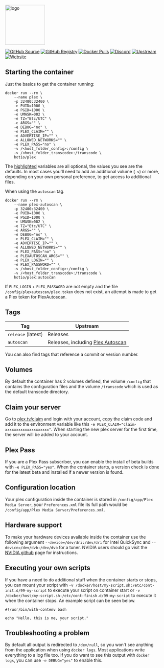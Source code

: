[<img src="https://hotio.dev/img/plex.png" alt="logo" height="130" width="130">](https://www.plex.tv)

[![GitHub Source](https://img.shields.io/badge/github-source-ffb64c?style=flat-square&logo=github&logoColor=white)](https://github.com/docker-hotio/docker-plex)
[![GitHub Registry](https://img.shields.io/badge/github-registry-ffb64c?style=flat-square&logo=github&logoColor=white)](https://github.com/users/hotio/packages/container/package/plex)
[![Docker Pulls](https://img.shields.io/docker/pulls/hotio/plex?color=ffb64c&style=flat-square&label=pulls&logo=docker&logoColor=white)](https://hub.docker.com/r/hotio/plex)
[![Discord](https://img.shields.io/discord/610068305893523457?style=flat-square&color=ffb64c&label=discord&logo=discord&logoColor=white)](https://hotio.dev/discord)
[![Upstream](https://img.shields.io/badge/upstream-project-ffb64c?style=flat-square)](https://www.plex.tv)
[![Website](https://img.shields.io/badge/website-hotio.dev-ffb64c?style=flat-square)](https://hotio.dev/containers/plex)

## Starting the container

Just the basics to get the container running:

```shell hl_lines="4 5 6 7 8 9 10 11 12 13"
docker run --rm \
    --name plex \
    -p 32400:32400 \
    -e PUID=1000 \
    -e PGID=1000 \
    -e UMASK=002 \
    -e TZ="Etc/UTC" \
    -e ARGS="" \
    -e DEBUG="no" \
    -e PLEX_CLAIM="" \
    -e ADVERTISE_IP="" \
    -e ALLOWED_NETWORKS="" \
    -e PLEX_PASS="no" \
    -v /<host_folder_config>:/config \
    -v /<host_folder_transcode>:/transcode \
    hotio/plex
```

The [highlighted](https://hotio.dev/containers/plex) variables are all optional, the values you see are the defaults. In most cases you'll need to add an additional volume (`-v`) or more, depending on your own personal preference, to get access to additional files.

When using the `autoscan` tag.

```shell hl_lines="4 5 6 7 8 9 10 11 12 13 14 15 16"
docker run --rm \
    --name plex-autoscan \
    -p 32400:32400 \
    -e PUID=1000 \
    -e PGID=1000 \
    -e UMASK=002 \
    -e TZ="Etc/UTC" \
    -e ARGS="" \
    -e DEBUG="no" \
    -e PLEX_CLAIM="" \
    -e ADVERTISE_IP="" \
    -e ALLOWED_NETWORKS="" \
    -e PLEX_PASS="no" \
    -e PLEXAUTOSCAN_ARGS="" \
    -e PLEX_LOGIN="" \
    -e PLEX_PASSWORD="" \
    -v /<host_folder_config>:/config \
    -v /<host_folder_transcode>:/transcode \
    hotio/plex:autoscan
```

If `PLEX_LOGIN` + `PLEX_PASSWORD` are not empty and the file `/config/plexautoscan/plex.token` does not exist, an attempt is made to get a Plex token for PlexAutoscan.

## Tags

| Tag                | Upstream                                                                     |
| -------------------|------------------------------------------------------------------------------|
| `release` (latest) | Releases                                                                     |
| `autoscan`         | Releases, including [Plex Autoscan](https://github.com/l3uddz/plex_autoscan) |

You can also find tags that reference a commit or version number.

## Volumes

By default the container has 2 volumes defined, the volume `/config` that contains the configuration files and the volume `/transcode` which is used as the default transcode directory.

## Claim your server

Go to [plex.tv/claim](https://www.plex.tv/claim) and login with your account, copy the claim code and add it to the environment variable like this `-e PLEX_CLAIM="claim-xxxxxxxxxxxxxxxxxxxx"`. When starting the new plex server for the first time, the server will be added to your account.

## Plex Pass

If you are a Plex Pass subscriber, you can enable the install of beta builds with `-e PLEX_PASS="yes"`. When the container starts, a version check is done for the latest beta and installed if a newer version is found.

## Configuration location

Your plex configuration inside the container is stored in `/config/app/Plex Media Server`, your `Preferences.xml` file its full path would be `/config/app/Plex Media Server/Preferences.xml`.

## Hardware support

To make your hardware devices available inside the container use the following argument `--device=/dev/dri:/dev/dri` for Intel QuickSync and `--device=/dev/dvb:/dev/dvb` for a tuner. NVIDIA users should go visit the [NVIDIA github](https://github.com/NVIDIA/nvidia-docker) page for instructions.

## Executing your own scripts

If you have a need to do additional stuff when the container starts or stops, you can mount your script with `-v /docker/host/my-script.sh:/etc/cont-init.d/99-my-script` to execute your script on container start or `-v /docker/host/my-script.sh:/etc/cont-finish.d/99-my-script` to execute it when the container stops. An example script can be seen below.

```shell
#!/usr/bin/with-contenv bash

echo "Hello, this is me, your script."
```

## Troubleshooting a problem

By default all output is redirected to `/dev/null`, so you won't see anything from the application when using `docker logs`. Most applications write everything to a log file too. If you do want to see this output with `docker logs`, you can use `-e DEBUG="yes"` to enable this.
